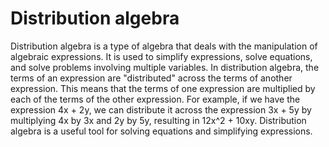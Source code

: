 # Distribution algebra

Distribution algebra is a type of algebra that deals with the manipulation of algebraic expressions. It is used to simplify expressions, solve equations, and solve problems involving multiple variables. In distribution algebra, the terms of an expression are "distributed" across the terms of another expression. This means that the terms of one expression are multiplied by each of the terms of the other expression. For example, if we have the expression 4x + 2y, we can distribute it across the expression 3x + 5y by multiplying 4x by 3x and 2y by 5y, resulting in 12x^2 + 10xy. Distribution algebra is a useful tool for solving equations and simplifying expressions.
